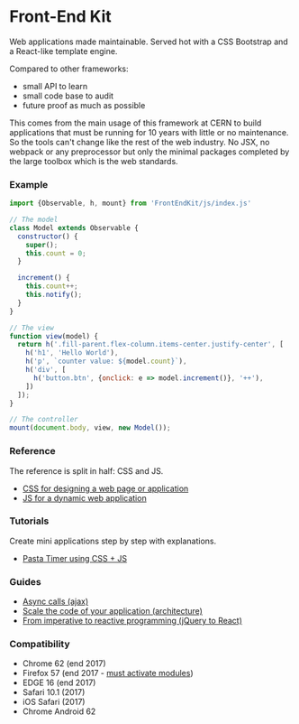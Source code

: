 # Front-End Kit

Web applications made maintainable. Served hot with a CSS Bootstrap and a React-like template engine.

Compared to other frameworks:
* small API to learn
* small code base to audit
* future proof as much as possible

This comes from the main usage of this framework at CERN to build applications that must be running for 10 years with little or no maintenance. So the tools can't change like the rest of the web industry. No JSX, no webpack or any preprocessor but only the minimal packages completed by the large toolbox which is the web standards.

### Example

```js
import {Observable, h, mount} from 'FrontEndKit/js/index.js'

// The model
class Model extends Observable {
  constructor() {
    super();
    this.count = 0;
  }

  increment() {
    this.count++;
    this.notify();
  }
}

// The view
function view(model) {
  return h('.fill-parent.flex-column.items-center.justify-center', [
    h('h1', 'Hello World'),
    h('p', `counter value: ${model.count}`),
    h('div', [
      h('button.btn', {onclick: e => model.increment()}, '++'),
    ])
  ]);
}

// The controller
mount(document.body, view, new Model());
```

### Reference

The reference is split in half: CSS and JS.

- [CSS for designing a web page or application](./css)
- [JS for a dynamic web application](./js)

### Tutorials

Create mini applications step by step with explanations.

- [Pasta Timer using CSS + JS](./docs/tutorials/pasta-timer.md)

### Guides

- [Async calls (ajax)](./docs/guides/fetch-websocket.md)
- [Scale the code of your application (architecture)](./docs/guides/scale-app.md)
- [From imperative to reactive programming (jQuery to React)](./docs/guides/reactive-programming.md)

### Compatibility

- Chrome 62 (end 2017)
- Firefox 57 (end 2017 - [must activate modules](./js/docs/firefox-modules.md))
- EDGE 16 (end 2017)
- Safari 10.1 (2017)
- iOS Safari (2017)
- Chrome Android 62
